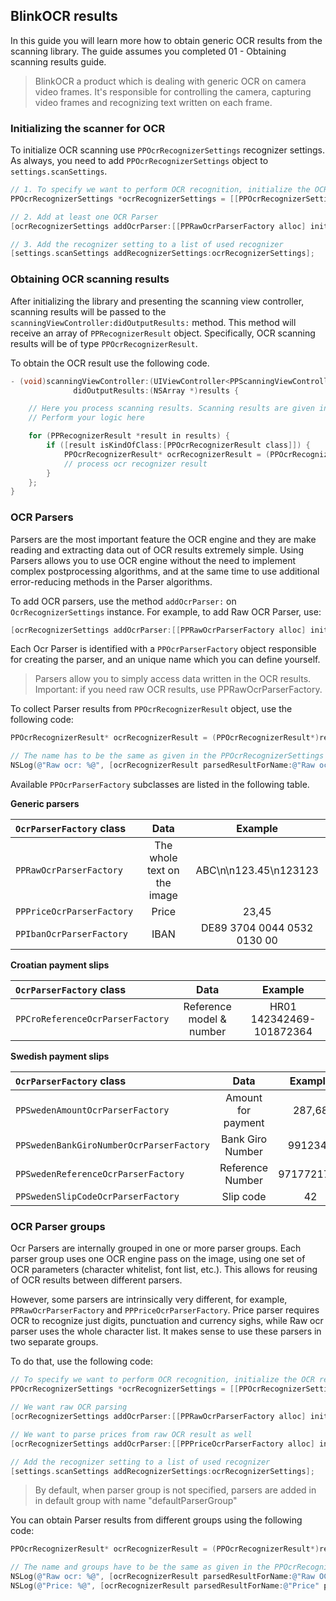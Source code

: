 ## BlinkOCR results

In this guide you will learn more how to obtain generic OCR results from the scanning library. The guide assumes you completed 01 - Obtaining scanning results guide.

> BlinkOCR a product which is dealing with generic OCR on camera video frames. It's responsible for controlling the camera, capturing video frames and recognizing text written on each frame.

### Initializing the scanner for OCR

To initialize OCR scanning use `PPOcrRecognizerSettings` recognizer settings. As always, you need to add `PPOcrRecognizerSettings` object to `settings.scanSettings`.

```objective-c
// 1. To specify we want to perform OCR recognition, initialize the OCR recognizer settings
PPOcrRecognizerSettings *ocrRecognizerSettings = [[PPOcrRecognizerSettings alloc] init];

// 2. Add at least one OCR Parser
[ocrRecognizerSettings addOcrParser:[[PPRawOcrParserFactory alloc] init] name:@"Raw ocr"];

// 3. Add the recognizer setting to a list of used recognizer
[settings.scanSettings addRecognizerSettings:ocrRecognizerSettings];
```

### Obtaining OCR scanning results

After initializing the library and presenting the scanning view controller, scanning results will be passed to the `scanningViewController:didOutputResults:` method. This method will receive an array of `PPRecognizerResult` object. Specifically, OCR scanning results will be of type `PPOcrRecognizerResult`.

To obtain the OCR result use the following code. 

```objective-c
- (void)scanningViewController:(UIViewController<PPScanningViewController> *)scanningViewController
              didOutputResults:(NSArray *)results {

    // Here you process scanning results. Scanning results are given in the array of PPRecognizerResult objects.
    // Perform your logic here

    for (PPRecognizerResult *result in results) {
        if ([result isKindOfClass:[PPOcrRecognizerResult class]]) {
            PPOcrRecognizerResult* ocrRecognizerResult = (PPOcrRecognizerResult*)result;
            // process ocr recognizer result
        }
    };
}
```

### OCR Parsers

Parsers are the most important feature the OCR engine and they are make reading and extracting data out of OCR results extremely simple. Using Parsers allows you to use OCR engine without the need to implement complex postprocessing algorithms, and at the same time to use additional error-reducing methods in the Parser algorithms.

To add OCR parsers, use the method `addOcrParser:` on `OcrRecognizerSettings` instance. For example, to add Raw OCR Parser, use:

```objective-c
[ocrRecognizerSettings addOcrParser:[[PPRawOcrParserFactory alloc] init] name:@"Raw ocr"];
```

Each Ocr Parser is identified with a `PPOcrParserFactory` object responsible for creating the parser, and an unique name which you can define yourself. 

> Parsers allow you to simply access data written in the OCR results. Important: if you need raw OCR results, use PPRawOcrParserFactory. 

To collect Parser results from `PPOcrRecognizerResult` object, use the following code:

```objective-c
PPOcrRecognizerResult* ocrRecognizerResult = (PPOcrRecognizerResult*)result;

// The name has to be the same as given in the PPOcrRecognizerSettings initialization
NSLog(@"Raw ocr: %@", [ocrRecognizerResult parsedResultForName:@"Raw ocr"]);
```

Available `PPOcrParserFactory` subclasses are listed in the following table.

**Generic parsers** 
 
| `OcrParserFactory` class                 |  Data                                 | Example                        |
|:-----------------------------------------|:-------------------------------------:|:------------------------------:|
| `PPRawOcrParserFactory`                  |  The whole text on the image          | ABC\n\n123.45\n123123          |
| `PPPriceOcrParserFactory`                |  Price                                | 23,45                          |
| `PPIbanOcrParserFactory`                 |  IBAN                                 | DE89 3704 0044 0532 0130 00    |

**Croatian payment slips**

| `OcrParserFactory` class                 |  Data                                 | Example                        |
|:-----------------------------------------|:-------------------------------------:|:------------------------------:|
| `PPCroReferenceOcrParserFactory`         |  Reference model & number             | HR01 142342469-101872364       |

**Swedish payment slips**

| `OcrParserFactory` class                 |  Data                                 | Example                        |
|:-----------------------------------------|:-------------------------------------:|:------------------------------:|
| `PPSwedenAmountOcrParserFactory`         |  Amount for payment                   | 287,68                         |
| `PPSwedenBankGiroNumberOcrParserFactory` |  Bank Giro Number                     | 9912346                        |
| `PPSwedenReferenceOcrParserFactory`      |  Reference Number                     | 9717721774                     |
| `PPSwedenSlipCodeOcrParserFactory`       |  Slip code                            | 42                             |


### OCR Parser groups

Ocr Parsers are internally grouped in one or more parser groups. Each parser group uses one OCR engine pass on the image, using one set of OCR parameters (character whitelist, font list, etc.). This allows for reusing of OCR results between different parsers.

However, some parsers are intrinsically very different, for example, `PPRawOcrParserFactory` and `PPPriceOcrParserFactory`. Price parser requires OCR to recognize just digits, punctuation and currency sighs, while Raw ocr parser uses the whole character list. It makes sense to use these parsers in two separate groups.

To do that, use the following code:

```objective-c
// To specify we want to perform OCR recognition, initialize the OCR recognizer settings
PPOcrRecognizerSettings *ocrRecognizerSettings = [[PPOcrRecognizerSettings alloc] init];

// We want raw OCR parsing
[ocrRecognizerSettings addOcrParser:[[PPRawOcrParserFactory alloc] init] name:@"Raw OCR" group:@"Raw OCR group"];

// We want to parse prices from raw OCR result as well
[ocrRecognizerSettings addOcrParser:[[PPPriceOcrParserFactory alloc] init] name:@"Price" group:@"Price group"];

// Add the recognizer setting to a list of used recognizer
[settings.scanSettings addRecognizerSettings:ocrRecognizerSettings];
```

> By default, when parser group is not specified, parsers are added in in default group with name "defaultParserGroup"

You can obtain Parser results from different groups using the following code:

```objective-c
PPOcrRecognizerResult* ocrRecognizerResult = (PPOcrRecognizerResult*)result;

// The name and groups have to be the same as given in the PPOcrRecognizerSettings initialization
NSLog(@"Raw ocr: %@", [ocrRecognizerResult parsedResultForName:@"Raw OCR" parserGroup:@"Raw OCR group"]);
NSLog(@"Price: %@", [ocrRecognizerResult parsedResultForName:@"Price" parserGroup:@"Price group"];
```
